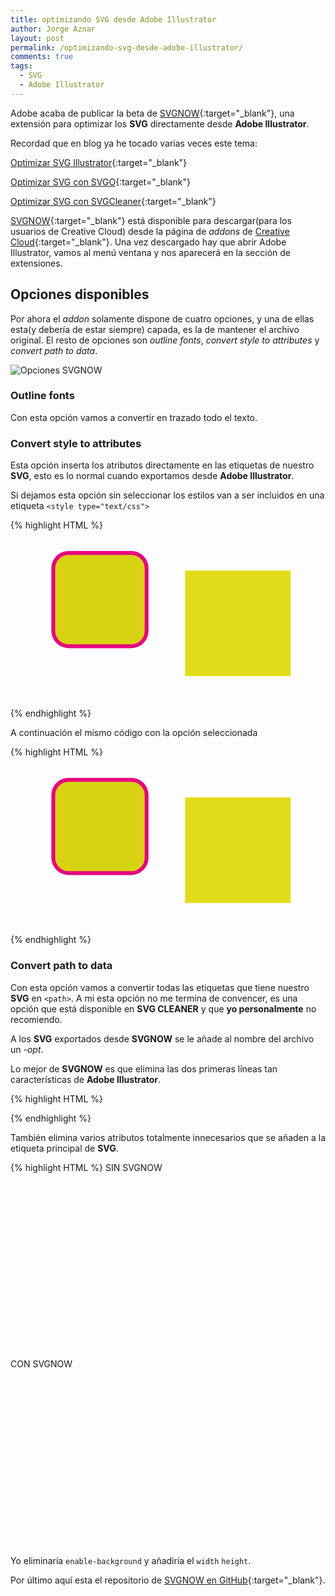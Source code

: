 ```yaml
---
title: optimizando SVG desde Adobe Illustrator
author: Jorge Aznar
layout: post
permalink: /optimizando-svg-desde-adobe-illustrator/
comments: true
tags:
  - SVG
  - Adobe Illustrator
---
```


Adobe acaba de publicar la beta de [SVGNOW](https://github.com/davidderaedt/SVG-NOW){:target="_blank"}, una extensión para optimizar los **SVG** directamente desde **Adobe Illustrator**.

Recordad que en blog ya he tocado varias veces este tema:

[Optimizar SVG Illustrator](http://jorgeatgu.com/blog/optimizar-svg-illustrator/index.html){:target="_blank"}

[Optimizar SVG con SVGO](http://jorgeatgu.com/blog/optimizar-svg-con-svgo/index.html){:target="_blank"}

[Optimizar SVG con SVGCleaner](http://jorgeatgu.com/blog/optimizar-svg-con-svgcleaner/index.html){:target="_blank"}

[SVGNOW](https://github.com/davidderaedt/SVG-NOW){:target="_blank"} está disponible para descargar(para los usuarios de Creative Cloud) desde la página de *addons* de [Creative Cloud](https://creative.adobe.com/addons/products/4272#.VGSW8VPF8Q4){:target="_blank"}. Una vez descargado hay que abrir Adobe Illustrator, vamos al menú ventana y nos aparecerá en la sección de extensiones.

## Opciones disponibles

Por ahora el *addon* solamente dispone de cuatro opciones, y una de ellas esta(y debería de estar siempre) capada, es la de mantener el archivo original. El resto de opciones son *outline fonts*, *convert style to attributes* y *convert path to data*.

![Opciones SVGNOW](http://jorgeatgu.com/blog/img/2014/11/svgnow-opciones.png)

### Outline fonts

Con esta opción vamos a convertir en trazado todo el texto.


### Convert style to attributes

Esta opción inserta los atributos directamente en las etiquetas de nuestro **SVG**, esto es lo normal cuando exportamos desde **Adobe Illustrator**.

Si dejamos esta opción sin seleccionar los estilos van a ser incluidos en una etiqueta `<style type="text/css">`

{% highlight HTML %}
<svg xmlns="http://www.w3.org/2000/svg" viewBox="0 0 246 138.4" style="enable-background:new 0 0 246 138.4;"><style type="text/css">.st0{fill:#D8D212;stroke:#E6007E;stroke-width:3;stroke-miterlimit:10;} .st1{fill:#E2DD1B;}</style><path class="st0" d="M94.3,90.5H45.4c-6.6,0-12-5.4-12-12V29.6c0-6.6,5.4-12,12-12h48.9c6.6,0,12,5.4,12,12v48.9 C106.3,85.1,100.9,90.5,94.3,90.5z"/><path class="st1" d="M136.3 31.3H218.8V113.8H136.3z"/></svg>
{% endhighlight %}

A continuación el mismo código con la opción seleccionada

{% highlight HTML %}
<svg xmlns="http://www.w3.org/2000/svg" viewBox="0 0 246 138.4" enable-background="new 0 0 246 138.4"><path fill="#D8D212" stroke="#E6007E" stroke-width="3" stroke-miterlimit="10" d="M94.3,90.5H45.4c-6.6,0-12-5.4-12-12V29.6 c0-6.6,5.4-12,12-12h48.9c6.6,0,12,5.4,12,12v48.9C106.3,85.1,100.9,90.5,94.3,90.5z"/><path fill="#E2DD1B" d="M136.3 31.3H218.8V113.8H136.3z"/></svg>
{% endhighlight %}


### Convert path to data

Con esta opción vamos a convertir todas las etiquetas que tiene nuestro **SVG** en `<path>`. A mi esta opción no me termina de convencer, es una opción que está disponible en **SVG CLEANER** y que **yo personalmente** no recomiendo.


A los **SVG** exportados desde **SVGNOW** se le añade al nombre del archivo un *-opt*.

Lo mejor de **SVGNOW** es que elimina las dos primeras líneas tan características de **Adobe Illustrator**.

{% highlight HTML %}
<?xml version="1.0" encoding="utf-8"?>
<!-- Generator: Adobe Illustrator 18.1.0, SVG Export Plug-In . SVG Version: 6.00 Build 0)  -->
{% endhighlight %}

También elimina varios atributos totalmente innecesarios que se añaden a la etiqueta principal de **SVG**.

{% highlight HTML %}
SIN SVGNOW
<svg version="1.1" id="Capa_1" xmlns="http://www.w3.org/2000/svg" xmlns:xlink="http://www.w3.org/1999/xlink" x="0px" y="0px"
	 viewBox="0 0 246 138.4" enable-background="new 0 0 246 138.4" xml:space="preserve">

CON SVGNOW
<svg xmlns="http://www.w3.org/2000/svg" viewBox="0 0 246 138.4" enable-background="new 0 0 246 138.4">
{% endhighlight %}

Yo eliminaría `enable-background` y añadiría el `width` `height`.

Por último aquí esta el repositorio de [SVGNOW en GitHub](https://github.com/davidderaedt/SVG-NOW){:target="_blank"}.
